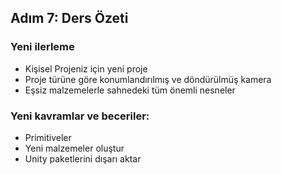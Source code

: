 ## Adım 7: Ders Özeti

### Yeni ilerleme

- Kişisel Projeniz için yeni proje
- Proje türüne göre konumlandırılmış ve döndürülmüş kamera
- Eşsiz malzemelerle sahnedeki tüm önemli nesneler

### Yeni kavramlar ve beceriler:

- Primitiveler
- Yeni malzemeler oluştur
- Unity paketlerini dışarı aktar
